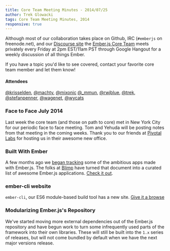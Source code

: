 ```yaml
---
title: Core Team Meeting Minutes - 2014/07/25
author: Trek Glowacki
tags: Core Team Meeting Minutes, 2014
responsive: true
---
```


Although most of our collaboration takes place on Github, IRC
(`#emberjs` on freenode.net), and our [Discourse site](http://discuss.emberjs.com/)
the [Ember.js Core Team](/team) meets privately every
Friday at 2pm EST/11am PST through Google Hangout for a weekly
discussion of all things Ember.

If you have a topic you'd like to see covered, contact your favorite
core team member and let them know!

#### Attendees

<!--   [@ebryn](https://twitter.com/ebryn),
  [@krisselden](https://twitter.com/krisselden),
  [@machty](https://twitter.com/machty),
  [@mixonic](https://twitter.com/mixonic)
  [@_mmun](https://twitter.com/_mmun),
  [@rwjblue](https://twitter.com/rwjblue),
  [@trek](https://twitter.com/trek),
  [@stefanpenner](https://twitter.com/stefanpenner),
  [@wagenet](https://twitter.com/wagenet),
  [@tomdale](https://twitter.com/tomdale),
  [@wifelette](https://twitter.com/wifelette),
  [@wycats](https://twitter.com/wycats) -->

[@krisselden](https://twitter.com/krisselden),
[@machty](https://twitter.com/machty),
[@mixonic](https://twitter.com/mixonic)
[@_mmun](https://twitter.com/_mmun),
[@rwjblue](https://twitter.com/rwjblue),
[@trek](https://twitter.com/trek),
[@stefanpenner](https://twitter.com/stefanpenner),
[@wagenet](https://twitter.com/wagenet),
[@wycats](https://twitter.com/wycats)

### Face to Face July 2014
Last week the core team (and those on path to core) met in New York City for
our periodic face to face meeting. Tom and Yehuda will be posting notes from
that meeting in the coming weeks. Thank you to our friends at [Pivotal
Labs](http://pivotallabs.com/) for hosting us in their awesome new office.

### Built With Ember
A few months ago we [began tracking](https://docs.google.com/document/d/1ZWYq3gwkPTzUiyqr4x_asSj8wIgfvg8XyLmU3Yx_FPE/edit) some of the ambitious apps made
with Ember.js. The folks at [Blimp](http://www.getblimp.com/) have turned that
document into a curated list of awesome Ember.js applications. [Check it
out](http://builtwithember.io/).

### ember-cli website
`ember-cli`, our ES6 module-based build tool has a new site. [Give it a
browse](http://www.ember-cli.com/)

### Modularizing Ember.js's Repository
We've started moving more external dependencies out of the Ember.js repository
and have begun work to turn some infrequently used parts of the framework into
their own libraries. These will still be built into the `1.x` series of
releases, but will not come bundled by default when we have the next major
versions release.

